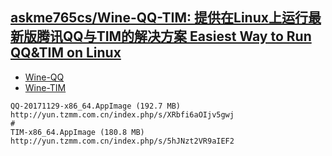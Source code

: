 ## [askme765cs/Wine-QQ-TIM: 提供在Linux上运行最新版腾讯QQ与TIM的解决方案 Easiest Way to Run QQ&TIM on Linux](https://github.com/askme765cs/Wine-QQ-TIM)

* [Wine-QQ](http://yun.tzmm.com.cn/index.php/s/XRbfi6aOIjv5gwj)
* [Wine-TIM](http://yun.tzmm.com.cn/index.php/s/5hJNzt2VR9aIEF2)

```
QQ-20171129-x86_64.AppImage (192.7 MB)
http://yun.tzmm.com.cn/index.php/s/XRbfi6aOIjv5gwj
#
TIM-x86_64.AppImage (180.8 MB)
http://yun.tzmm.com.cn/index.php/s/5hJNzt2VR9aIEF2
```
